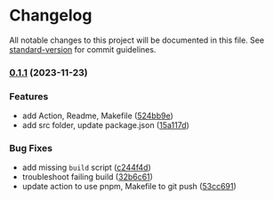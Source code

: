 # Changelog

All notable changes to this project will be documented in this file. See [standard-version](https://github.com/conventional-changelog/standard-version) for commit guidelines.

### [0.1.1](https://...///compare/v0.1.0...v0.1.1) (2023-11-23)

### Features

- add Action, Readme, Makefile ([524bb9e](https://...///commit/524bb9e48bc0740e3543383063e69c9fe049fa0e))
- add src folder, update package.json ([15a117d](https://...///commit/15a117dd6171106834b85b86f0faa8f133d83e42))

### Bug Fixes

- add missing `build` script ([c244f4d](https://...///commit/c244f4de9e2c697b03118de938b8df2bd9d00c00))
- troubleshoot failing build ([32b6c61](https://...///commit/32b6c6124ffc3462cfdc7f8661dd3ed42fdfc77e))
- update action to use pnpm, Makefile to git push ([53cc691](https://...///commit/53cc69117927ec56004913f6350e55d917f43c92))
